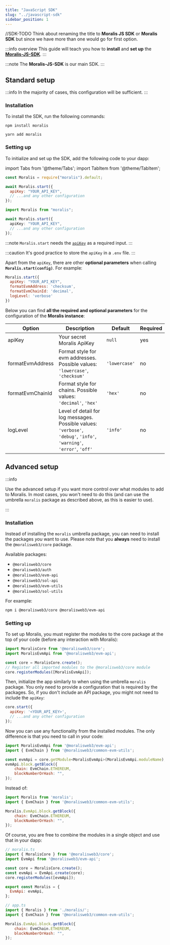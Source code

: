 ```yaml
---
title: "JavaScript SDK"
slug: "../javascript-sdk"
sidebar_position: 1
---
```


//SDK-TODO Think about renaming the title to **Moralis JS SDK** or **Moralis SDK** but since we have more than one would go for first option.

:::info overview
This guide will teach you how to **install** and **set up** the [**Moralis-JS-SDK**](https://github.com/MoralisWeb3/Moralis-JS-SDK).
:::

:::note
The **Moralis-JS-SDK** is our main SDK.
:::

## Standard setup

:::info
In the majority of cases, this configuration will be sufficient.
:::

### Installation

To install the SDK, run the following commands:

<Tabs>
<TabItem value="npm" label="npm" default>

```shell
npm install moralis
```

</TabItem>
<TabItem value="yarn" label="yarn">

```shell
yarn add moralis
```
</TabItem>
</Tabs>

### Setting up

To initialize and set up the SDK, add the following code to your dapp:

import Tabs from '@theme/Tabs';
import TabItem from '@theme/TabItem';

<Tabs>
<TabItem value="javascript" label="Javascript" default>

```javascript
const Moralis = require("moralis").default;

await Moralis.start({
  apiKey: "YOUR_API_KEY",
  // ...and any other configuration
});
```

</TabItem>
<TabItem value="typescript" label="Typescript">

```typescript
import Moralis from "moralis";

await Moralis.start({
  apiKey: "YOUR_API_KEY",
  // ...and any other configuration
});
```
</TabItem>
</Tabs>

:::note
`Moralis.start` needs the [`apiKey`](/web3-data-api/get-your-api-key) as a required input.
:::

:::caution
It's good practice to store the `apiKey` in a `.env` file.
:::

Apart from the `apiKey`, there are other **optional parameters** when calling **`Moralis.start(config)`**. For example:

```javascript
Moralis.start({
  apiKey: "YOUR_API_KEY",
  formatEvmAddress: 'checksum',
  formatEvmChainId: 'decimal',
  logLevel: 'verbose'
})
```

Below you can find **all the required and optional parameters** for the configuration of the **Moralis instance**:

| Option           | Description                                                                                                          | Default       | Required |
| ---------------- | -------------------------------------------------------------------------------------------------------------------- | ------------- | -------- |
| apiKey           | Your secret Moralis ApiKey                                                                                           | `null`        | yes      |
| formatEvmAddress | Format style for evm addresses. Possible values: `'lowercase'`, `'checksum'`                                         | `'lowercase'` | no       |
| formatEvmChainId | Format style for chains. Possible values: `'decimal'`, `'hex'`                                                       | `'hex'`       | no       |
| logLevel         | Level of detail for log messages. Possible values: `'verbose'`, `'debug'`, `'info'`, `'warning'`, `'error'`, `'off'` | `'info'`      | no       |

## Advanced setup

:::info

Use the advanced setup if you want more control over what modules to add to Moralis. In most cases, you won't need to do this (and can use the umbrella `moralis` package as described above, as this is easier to use).

:::

### Installation

Instead of installing the `moralis` umbrella package, you can need to install the packages _you_ want to use. Please note that you **always** need to install the `@moralisweb3/core` package. 

Available packages:

- `@moralisweb3/core`
- `@moralisweb3/auth`
- `@moralisweb3/evm-api`
- `@moralisweb3/sol-api`
- `@moralisweb3/evm-utils`
- `@moralisweb3/sol-utils`

For example:

```bash npm2yarn
npm i @moralisweb3/core @moralisweb3/evm-api
```

### Setting up

To set up Moralis, you must register the modules to the core package at the top of your code (before any interaction with Moralis):

```javascript
import MoralisCore from '@moralisweb3/core';
import MoralisEvmApi from '@moralisweb3/evm-api';

const core = MoralisCore.create();
// Register all imported modules to the @moralisweb3/core module
core.registerModules([MoralisEvmApi]);
```



Then, initialize the app similarly to when using the umbrella `moralis` package. You only need to provide a configuration that is required by the packages. So, if you don't include an API package, you might not need to include the `apiKey`:

```javascript
core.start({
  apiKey: '<YOUR_API_KEY>',
  // ...and any other configuration
});
```



Now you can use any functionality from the installed modules. The only difference is that you need to call in your code:

```javascript
import MoralisEvmApi from '@moralisweb3/evm-api';
import { EvmChain } from '@moralisweb3/common-evm-utils';

const evmApi = core.getModule<MoralisEvmApi>(MoralisEvmApi.moduleName);
evmApi.block.getBlock({
    chain: EvmChain.ETHEREUM,
    blockNumberOrHash: "",
});
```



Instead of:

```javascript
import Moralis from 'moralis';
import { EvmChain } from '@moralisweb3/common-evm-utils';

Moralis.EvmApi.block.getBlock({
    chain: EvmChain.ETHEREUM,
    blockNumberOrHash: "",
});
```



Of course, you are free to combine the modules in a single object and use that in your dapp:

```javascript
// moralis.ts
import { MoralisCore } from '@moralisweb3/core';
import EvmApi from '@moralisweb3/evm-api';

const core = MoralisCore.create();
const evmApi = EvmApi.create(core);
core.registerModules([evmApi]);

export const Moralis = {
  EvmApi: evmApi,
};

// app.ts
import { Moralis } from './moralis/';
import { EvmChain } from '@moralisweb3/common-evm-utils';

Moralis.EvmApi.block.getBlock({
    chain: EvmChain.ETHEREUM,
    blockNumberOrHash: "",
});
```